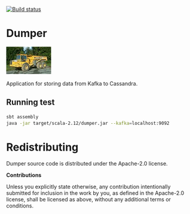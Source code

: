 [![Build status](https://travis-ci.org/carldata/dumper.svg?branch=master)](https://travis-ci.org/carldata/dumper)

# Dumper


![icon](etc/dumper.jpg) 

Application for storing data from Kafka to Cassandra.

 
## Running test
 
 ```bash
sbt assembly
java -jar target/scala-2.12/dumper.jar --kafka=localhost:9092
 ```
 
# Redistributing

Dumper source code is distributed under the Apache-2.0 license.

**Contributions**

Unless you explicitly state otherwise, any contribution intentionally submitted
for inclusion in the work by you, as defined in the Apache-2.0 license, shall be
licensed as above, without any additional terms or conditions.

